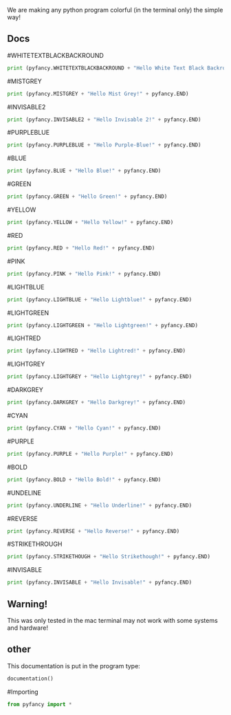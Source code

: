 We are making any python program colorful (in the terminal only) the simple way!

## Docs

#WHITETEXTBLACKBACKROUND

```python
print (pyfancy.WHITETEXTBLACKBACKROUND + "Hello White Text Black Backround!" + pyfancy.END)
```

#MISTGREY

```python
print (pyfancy.MISTGREY + "Hello Mist Grey!" + pyfancy.END)
```

#INVISABLE2

```python
print (pyfancy.INVISABLE2 + "Hello Invisable 2!" + pyfancy.END)
```

#PURPLEBLUE

```python
print (pyfancy.PURPLEBLUE + "Hello Purple-Blue!" + pyfancy.END)
```

#BLUE

```python
print (pyfancy.BLUE + "Hello Blue!" + pyfancy.END)
```

#GREEN

```python
print (pyfancy.GREEN + "Hello Green!" + pyfancy.END)
```

#YELLOW

```python
print (pyfancy.YELLOW + "Hello Yellow!" + pyfancy.END)
```

#RED

```python
print (pyfancy.RED + "Hello Red!" + pyfancy.END)
```

#PINK

```python
print (pyfancy.PINK + "Hello Pink!" + pyfancy.END)
```

#LIGHTBLUE

```python
print (pyfancy.LIGHTBLUE + "Hello Lightblue!" + pyfancy.END)
```

#LIGHTGREEN

```python
print (pyfancy.LIGHTGREEN + "Hello Lightgreen!" + pyfancy.END)
```

#LIGHTRED

```python
print (pyfancy.LIGHTRED + "Hello Lightred!" + pyfancy.END)
```

#LIGHTGREY

```python
print (pyfancy.LIGHTGREY + "Hello Lightgrey!" + pyfancy.END)
```

#DARKGREY

```python
print (pyfancy.DARKGREY + "Hello Darkgrey!" + pyfancy.END)
```

#CYAN

```python
print (pyfancy.CYAN + "Hello Cyan!" + pyfancy.END)
```

#PURPLE

```python
print (pyfancy.PURPLE + "Hello Purple!" + pyfancy.END)
```

#BOLD

```python
print (pyfancy.BOLD + "Hello Bold!" + pyfancy.END)
```

#UNDELINE

```python
print (pyfancy.UNDERLINE + "Hello Underline!" + pyfancy.END)
```

#REVERSE

```python
print (pyfancy.REVERSE + "Hello Reverse!" + pyfancy.END)
```

#STRIKETHROUGH

```python
print (pyfancy.STRIKETHOUGH + "Hello Strikethough!" + pyfancy.END)
```

#INVISABLE

```python
print (pyfancy.INVISABLE + "Hello Invisable!" + pyfancy.END)
```

## Warning!

This was only tested in the mac terminal may not work with some systems and hardware!

## other

This documentation is put in the program type: 

```python
documentation()
```

#Importing

```python
from pyfancy import *
```
